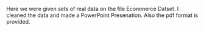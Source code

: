 Here we were given sets of real data on the file Ecommerce Datset. I cleaned the data and made a PowerPoint Presenation. Also the pdf format is provided.
